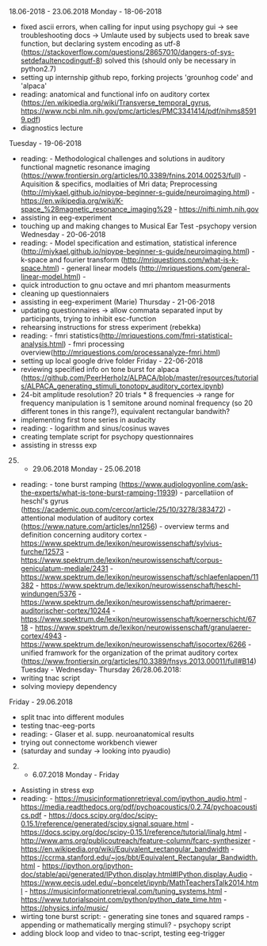 18.06-2018 - 23.06.2018
Monday - 18-06-2018
  - fixed ascii errors, when calling for input using psychopy gui -> see troubleshooting docs
    -> Umlaute used by subjects used to break save function, but declaring system encoding as utf-8
      (https://stackoverflow.com/questions/28657010/dangers-of-sys-setdefaultencodingutf-8) solved this
       (should only be necessary in python2.7)
  - setting up internship github repo, forking projects 'grounhog code' and 'alpaca'   
  - reading: anatomical and functional info on auditory cortex 
    (https://en.wikipedia.org/wiki/Transverse_temporal_gyrus,
    https://www.ncbi.nlm.nih.gov/pmc/articles/PMC3341414/pdf/nihms85919.pdf)
  - diagnostics lecture

Tuesday - 19-06-2018
  - reading: - Methodological challenges and solutions in auditory functional magnetic resonance imaging
                (https://www.frontiersin.org/articles/10.3389/fnins.2014.00253/full)
             - Aquisition & specifics, modlaities of Mri data; Preprocessing
               (http://miykael.github.io/nipype-beginner-s-guide/neuroimaging.html)
             - https://en.wikipedia.org/wiki/K-space_%28magnetic_resonance_imaging%29
             - https://nifti.nimh.nih.gov
  - assisting in eeg-experiment
  - touching up and making changes to Musical Ear Test -psychopy version
Wednesday - 20-06-2018
  - reading:  - Model specification and estimation, statistical inference
                (http://miykael.github.io/nipype-beginner-s-guide/neuroimaging.html)
              - k-space and fourier transform (http://mriquestions.com/what-is-k-space.html)
              - general linear models (http://mriquestions.com/general-linear-model.html)
              -
  - quick introduction to gnu octave and mri phantom measurments
  - cleaning up questionnaiers
  - assisting in eeg-experiment (Marie)
Thursday - 21-06-2018
  - updating questionnaires -> allow commata separated input by participants, trying to inhibit esc-function
  - rehearsing instructions for stress experiment (rebekka)
  - reading: - fmri statistics(http://mriquestions.com/fmri-statistical-analysis.html)
             - fmri processing overview(http://mriquestions.com/processanalyze-fmri.html)
  - setting up local google drive folder
Friday - 22-06-2018
  - reviewing specified info on tone burst for alpaca (https://github.com/PeerHerholz/ALPACA/blob/master/resources/tutorials/ALPACA_generating_stimuli_tonotopy_auditory_cortex.ipynb)
  -  24-bit amplitude resolution? 20 trials * 8 frequencies -> range for frequency manipulation is 1 semitone around nominal 
     frequency (so 20 different tones in this range?),  equivalent rectangular bandwith?
  - implementing first tone series in audacity
  - reading: - logarithm and sinus/cosinus waves
  - creating template script for psychopy questionnaires
  - assisting in stresss exp 
 
 
25. - 29.06.2018
Monday - 25.06.2018
  - reading: - tone burst ramping (https://www.audiologyonline.com/ask-the-experts/what-is-tone-burst-ramping-11939)
             - parcellatiion of heschl's gyrus (https://academic.oup.com/cercor/article/25/10/3278/383472)
             - attentional modulation of auditory cortex (https://www.nature.com/articles/nn1256)
             - overview terms and definition concerning auditory cortex
                - https://www.spektrum.de/lexikon/neurowissenschaft/sylvius-furche/12573
                - https://www.spektrum.de/lexikon/neurowissenschaft/corpus-geniculatum-mediale/2431
                - https://www.spektrum.de/lexikon/neurowissenschaft/schlaefenlappen/11382
                - https://www.spektrum.de/lexikon/neurowissenschaft/heschl-windungen/5376
                - https://www.spektrum.de/lexikon/neurowissenschaft/primaerer-auditorischer-cortex/10244
                - https://www.spektrum.de/lexikon/neurowissenschaft/koernerschicht/6718
                - https://www.spektrum.de/lexikon/neurowissenschaft/granulaerer-cortex/4943
                - https://www.spektrum.de/lexikon/neurowissenschaft/isocortex/6266
             - unified framwork for the organization of the primat auditory cortex
               (https://www.frontiersin.org/articles/10.3389/fnsys.2013.00011/full#B14)
Tuesday - Wednesday- Thursday 26/28.06.2018: 
   - writing tnac script
   - solving moviepy dependency
   
Friday - 29.06.2018
   - split tnac into different modules
   - testing tnac-eeg-ports
   - reading: - Glaser et al. supp. neuroanatomical results
   - trying out connectome workbench viewer
   - (saturday and sunday -> looking into pyaudio)

2. - 6.07.2018
Monday - Friday
  - Assisting in stress exp
  - reading: - https://musicinformationretrieval.com/ipython_audio.html
             - https://media.readthedocs.org/pdf/pychoacoustics/0.2.74/pychoacoustics.pdf
             - https://docs.scipy.org/doc/scipy-0.15.1/reference/generated/scipy.signal.square.html
             - https://docs.scipy.org/doc/scipy-0.15.1/reference/tutorial/linalg.html
             - http://www.ams.org/publicoutreach/feature-column/fcarc-synthesizer
             - https://en.wikipedia.org/wiki/Equivalent_rectangular_bandwidth
             - https://ccrma.stanford.edu/~jos/bbt/Equivalent_Rectangular_Bandwidth.html
             - https://ipython.org/ipython-doc/stable/api/generated/IPython.display.html#IPython.display.Audio
             - https://www.eecis.udel.edu/~boncelet/ipynb/MathTeachersTalk2014.html
             - https://musicinformationretrieval.com/tuning_systems.html
             - https://www.tutorialspoint.com/python/python_date_time.htm
             - https://physics.info/music/
  - wirting tone burst script: - generating sine tones and squared ramps
                               - appending or mathematically merging stimuli?
                               - psychopy script 
  - adding block loop and video to tnac-script, testing eeg-trigger
